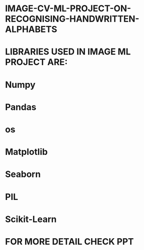 # IMAGE-CV-ML-PROJECT-ON-RECOGNISING-HANDWRITTEN-ALPHABETS 
# LIBRARIES USED IN IMAGE ML PROJECT ARE:
# Numpy
# Pandas
# os
# Matplotlib
# Seaborn
# PIL		
# Scikit-Learn

# FOR MORE DETAIL CHECK PPT





